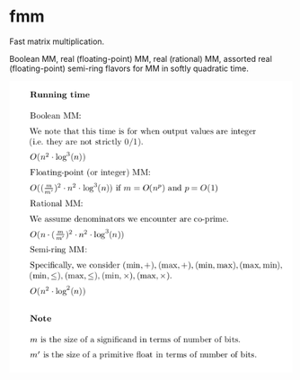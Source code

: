 # fmm

Fast matrix multiplication.

Boolean MM, real (floating-point) MM, real (rational) MM, assorted real (floating-point) semi-ring flavors for MM in softly quadratic time.

<img src="https://github.com/bzliu94/fmm/blob/master/times.png" alt="times">


